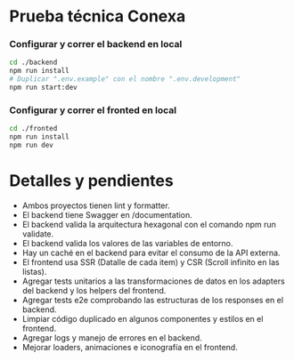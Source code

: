 # Prueba técnica Conexa

### Configurar y correr el backend en local

```bash
cd ./backend
npm run install
# Duplicar ".env.example" con el nombre ".env.development"
npm run start:dev
```

### Configurar y correr el fronted en local

```bash
cd ./fronted
npm run install
npm run dev
```

# Detalles y pendientes

- Ambos proyectos tienen lint y formatter.
- El backend tiene Swagger en /documentation.
- El backend valida la arquitectura hexagonal con el comando npm run validate.
- El backend valida los valores de las variables de entorno.
- Hay un caché en el backend para evitar el consumo de la API externa.
- El frontend usa SSR (Datalle de cada item) y CSR (Scroll infinito en las listas).
- Agregar tests unitarios a las transformaciones de datos en los adapters del backend y los helpers del frontend.
- Agregar tests e2e comprobando las estructuras de los responses en el backend.
- Limpiar código duplicado en algunos componentes y estilos en el frontend.
- Agregar logs y manejo de errores en el backend.
- Mejorar loaders, animaciones e iconografía en el frontend.

